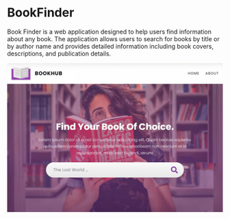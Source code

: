 # BookFinder

Book Finder is a web application designed to help users find information about any book. The application allows users to search for books by title or by author name and provides detailed information including book covers, descriptions, and publication details.

<p align="center"><img src="https://github.com/armpix/bookfinder/blob/main/bookfinder/src/images/homepage.png"></p>
